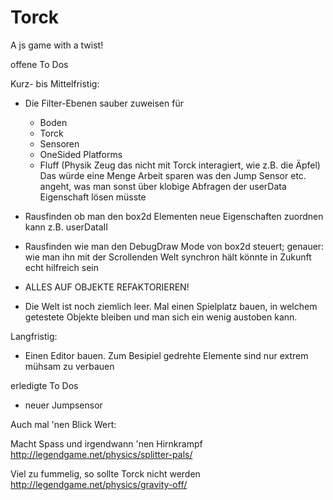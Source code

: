 Torck
=====

A js game with a twist!

offene To Dos

Kurz- bis Mittelfristig:

- Die Filter-Ebenen sauber zuweisen für
    - Boden
    - Torck
    - Sensoren
    - OneSided Platforms
    - Fluff (Physik Zeug das nicht mit Torck interagiert, wie z.B. die Äpfel)
    Das würde eine Menge Arbeit sparen was den Jump Sensor etc. angeht, was man sonst über klobige Abfragen der
	userData Eigenschaft lösen müsste
	
- Rausfinden ob man den box2d Elementen neue Eigenschaften zuordnen kann z.B. userDataII

- Rausfinden wie man den DebugDraw Mode von box2d steuert; genauer: wie man ihn mit der Scrollenden Welt synchron hält
  könnte in Zukunft echt hilfreich sein
  
- ALLES AUF OBJEKTE REFAKTORIEREN!

- Die Welt ist noch ziemlich leer. Mal einen Spielplatz bauen, in welchem getestete Objekte bleiben und man sich ein wenig austoben kann.

Langfristig:

- Einen Editor bauen. Zum Besipiel gedrehte Elemente sind nur extrem mühsam zu verbauen














erledigte To Dos

- neuer Jumpsensor












Auch mal 'nen Blick Wert:

Macht Spass und irgendwann 'nen Hirnkrampf 
http://legendgame.net/physics/splitter-pals/

Viel zu fummelig, so sollte Torck nicht werden
http://legendgame.net/physics/gravity-off/
